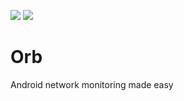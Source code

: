 [![](https://jitpack.io/v/ezralazuardy/orb.svg)](https://jitpack.io/#ezralazuardy/orb)
[![](https://img.shields.io/github/license/ezralazuardy/orb)](https://github.com/ezralazuardy/orb/blob/master/LICENSE) 

# Orb
Android network monitoring made easy
